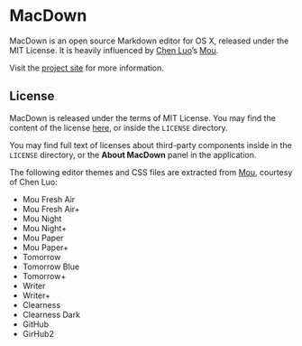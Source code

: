 # MacDown

MacDown is an open source Markdown editor for OS X, released under the MIT License. It is heavily influenced by [Chen Luo](https://twitter.com/chenluois)’s [Mou](http://mouapp.com).

Visit the [project site](http://macdown.uransjr.com) for more information.

## License

MacDown is released under the terms of MIT License. You may find the content of the license [here](http://opensource.org/licenses/MIT), or inside the `LICENSE` directory.

You may find full text of licenses about third-party components inside in the `LICENSE` directory, or the **About MacDown** panel in the application.

The following editor themes and CSS files are extracted from [Mou](http://mouapp.com), courtesy of Chen Luo:

* Mou Fresh Air
* Mou Fresh Air+
* Mou Night
* Mou Night+
* Mou Paper
* Mou Paper+
* Tomorrow
* Tomorrow Blue
* Tomorrow+
* Writer
* Writer+
* Clearness
* Clearness Dark
* GitHub
* GirHub2
